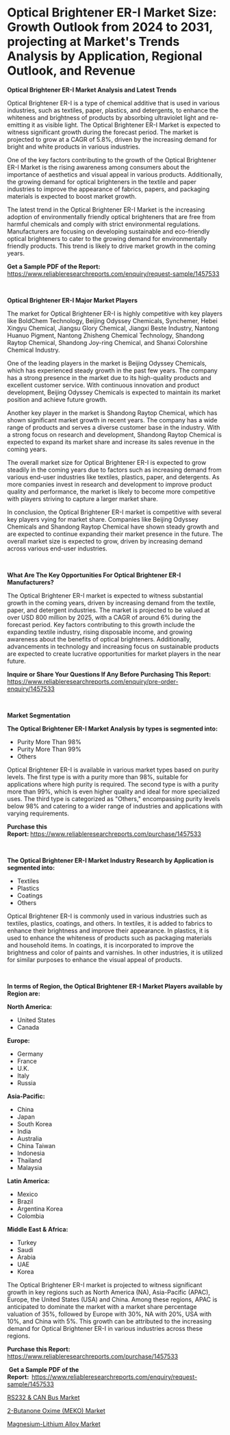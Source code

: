 <p><h1>Optical Brightener ER-I Market Size: Growth Outlook from 2024 to 2031, projecting at Market's Trends Analysis by Application, Regional Outlook, and Revenue</h1></p><p><strong>Optical Brightener ER-I Market Analysis and Latest Trends</strong></p>
<p><p>Optical Brightener ER-I is a type of chemical additive that is used in various industries, such as textiles, paper, plastics, and detergents, to enhance the whiteness and brightness of products by absorbing ultraviolet light and re-emitting it as visible light. The Optical Brightener ER-I Market is expected to witness significant growth during the forecast period. The market is projected to grow at a CAGR of 5.8%, driven by the increasing demand for bright and white products in various industries.</p><p>One of the key factors contributing to the growth of the Optical Brightener ER-I Market is the rising awareness among consumers about the importance of aesthetics and visual appeal in various products. Additionally, the growing demand for optical brighteners in the textile and paper industries to improve the appearance of fabrics, papers, and packaging materials is expected to boost market growth.</p><p>The latest trend in the Optical Brightener ER-I Market is the increasing adoption of environmentally friendly optical brighteners that are free from harmful chemicals and comply with strict environmental regulations. Manufacturers are focusing on developing sustainable and eco-friendly optical brighteners to cater to the growing demand for environmentally friendly products. This trend is likely to drive market growth in the coming years.</p></p>
<p><strong>Get a Sample PDF of the Report:&nbsp;</strong> <a href="https://www.reliableresearchreports.com/enquiry/request-sample/1457533">https://www.reliableresearchreports.com/enquiry/request-sample/1457533</a></p>
<p>&nbsp;</p>
<p><strong>Optical Brightener ER-I Major Market Players</strong></p>
<p><p>The market for Optical Brightener ER-I is highly competitive with key players like BoldChem Technology, Beijing Odyssey Chemicals, Synchemer, Hebei Xingyu Chemical, Jiangsu Glory Chemical, Jiangxi Beste Industry, Nantong Huanuo Pigment, Nantong Zhisheng Chemical Technology, Shandong Raytop Chemical, Shandong Joy-ring Chemical, and Shanxi Colorshine Chemical Industry.</p><p>One of the leading players in the market is Beijing Odyssey Chemicals, which has experienced steady growth in the past few years. The company has a strong presence in the market due to its high-quality products and excellent customer service. With continuous innovation and product development, Beijing Odyssey Chemicals is expected to maintain its market position and achieve future growth.</p><p>Another key player in the market is Shandong Raytop Chemical, which has shown significant market growth in recent years. The company has a wide range of products and serves a diverse customer base in the industry. With a strong focus on research and development, Shandong Raytop Chemical is expected to expand its market share and increase its sales revenue in the coming years.</p><p>The overall market size for Optical Brightener ER-I is expected to grow steadily in the coming years due to factors such as increasing demand from various end-user industries like textiles, plastics, paper, and detergents. As more companies invest in research and development to improve product quality and performance, the market is likely to become more competitive with players striving to capture a larger market share.</p><p>In conclusion, the Optical Brightener ER-I market is competitive with several key players vying for market share. Companies like Beijing Odyssey Chemicals and Shandong Raytop Chemical have shown steady growth and are expected to continue expanding their market presence in the future. The overall market size is expected to grow, driven by increasing demand across various end-user industries.</p></p>
<p>&nbsp;</p>
<p><strong>What Are The Key Opportunities For Optical Brightener ER-I Manufacturers?</strong></p>
<p><p>The Optical Brightener ER-I market is expected to witness substantial growth in the coming years, driven by increasing demand from the textile, paper, and detergent industries. The market is projected to be valued at over USD 800 million by 2025, with a CAGR of around 6% during the forecast period. Key factors contributing to this growth include the expanding textile industry, rising disposable income, and growing awareness about the benefits of optical brighteners. Additionally, advancements in technology and increasing focus on sustainable products are expected to create lucrative opportunities for market players in the near future.</p></p>
<p><strong>Inquire or Share Your Questions If Any Before Purchasing This Report:</strong> <a href="https://www.reliableresearchreports.com/enquiry/pre-order-enquiry/1457533">https://www.reliableresearchreports.com/enquiry/pre-order-enquiry/1457533</a></p>
<p>&nbsp;</p>
<p><strong>Market Segmentation</strong></p>
<p><strong>The Optical Brightener ER-I Market Analysis by types is segmented into:</strong></p>
<p><ul><li>Purity More Than 98%</li><li>Purity More Than 99%</li><li>Others</li></ul></p>
<p><p>Optical Brightener ER-I is available in various market types based on purity levels. The first type is with a purity more than 98%, suitable for applications where high purity is required. The second type is with a purity more than 99%, which is even higher quality and ideal for more specialized uses. The third type is categorized as "Others," encompassing purity levels below 98% and catering to a wider range of industries and applications with varying requirements.</p></p>
<p><strong>Purchase this Report:&nbsp;</strong><a href="https://www.reliableresearchreports.com/purchase/1457533">https://www.reliableresearchreports.com/purchase/1457533</a></p>
<p>&nbsp;</p>
<p><strong>The Optical Brightener ER-I Market Industry Research by Application is segmented into:</strong></p>
<p><ul><li>Textiles</li><li>Plastics</li><li>Coatings</li><li>Others</li></ul></p>
<p><p>Optical Brightener ER-I is commonly used in various industries such as textiles, plastics, coatings, and others. In textiles, it is added to fabrics to enhance their brightness and improve their appearance. In plastics, it is used to enhance the whiteness of products such as packaging materials and household items. In coatings, it is incorporated to improve the brightness and color of paints and varnishes. In other industries, it is utilized for similar purposes to enhance the visual appeal of products.</p></p>
<p>&nbsp;</p>
<p><strong>In terms of Region, the Optical Brightener ER-I Market Players available by Region are:</strong></p>
<p>
    <p> <strong> North America: </strong>
        <ul>
            <li>United States</li>
            <li>Canada</li>
        </ul>
        </p> 
    <p> <strong> Europe: </strong>
        <ul>
            <li>Germany</li>
            <li>France</li>
            <li>U.K.</li>
            <li>Italy</li>
            <li>Russia</li>
        </ul>
        </p> 
    <p> <strong> Asia-Pacific: </strong>
        <ul>
            <li>China</li>
            <li>Japan</li>
            <li>South Korea</li>
            <li>India</li>
            <li>Australia</li>
            <li>China Taiwan</li>
            <li>Indonesia</li>
            <li>Thailand</li>
            <li>Malaysia</li>
        </ul>
        </p> 
    <p> <strong> Latin America: </strong>
        <ul>
            <li>Mexico</li>
            <li>Brazil</li>
            <li>Argentina Korea</li>
            <li>Colombia</li>
        </ul>
        </p> 
    <p> <strong> Middle East & Africa: </strong>
        <ul>
            <li>Turkey</li>
            <li>Saudi</li>
            <li>Arabia</li>
            <li>UAE</li>
            <li>Korea</li>
        </ul>
    </p>
    </p>
<p><p>The Optical Brightener ER-I market is projected to witness significant growth in key regions such as North America (NA), Asia-Pacific (APAC), Europe, the United States (USA) and China. Among these regions, APAC is anticipated to dominate the market with a market share percentage valuation of 35%, followed by Europe with 30%, NA with 20%, USA with 10%, and China with 5%. This growth can be attributed to the increasing demand for Optical Brightener ER-I in various industries across these regions.</p></p>
<p><strong>Purchase this Report: </strong><a href="https://www.reliableresearchreports.com/purchase/1457533">https://www.reliableresearchreports.com/purchase/1457533</a></p>
<p>&nbsp;<strong>Get a Sample PDF of the Report:&nbsp;&nbsp;</strong><a href="https://www.reliableresearchreports.com/enquiry/request-sample/1457533">https://www.reliableresearchreports.com/enquiry/request-sample/1457533</a></p>
<p><strong></strong></p>
<p><p><a href="https://view.publitas.com/reportprime-1/rs232-can-bus-market-share-market-new-trends-analysis-report-by-type-by-application-by-end-use-by-region-and-segment-forecasts-2024-2031/">RS232 & CAN Bus Market</a></p><p><a href="https://view.publitas.com/reportprime-1/2-butanone-oxime-meko-market-size-focuses-on-market-dynamics-in-depth-analysis-and-future-projections-of-its-market-forecasted-for-period-from-2024-to-2031/">2-Butanone Oxime (MEKO) Market</a></p><p><a href="https://view.publitas.com/reportprime-1/magnesium-lithium-alloy-market-size-market-trends-and-growth-outlook-forecasted-for-period-from-2024-to-2031/">Magnesium-Lithium Alloy Market</a></p></p>